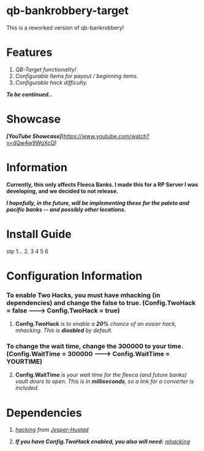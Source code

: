 # qb-bankrobbery-target

This is a reworked version of qb-bankrobbery!

# Features

1. _QB-Target functionality!_
2. _Configurable Items for payout / beginning items._
3. _Configurable hack difficulty._

_**To be continued..**_

# Showcase

_**[YouTube Showcase]**_(https://www.youtube.com/watch?v=dQw4w9WgXcQ)

# Information

**Currently, this only affects Fleeca Banks. I made this for a RP Server I was developing, and we decided to not release.**

**_I hopefully, in the future, will be implementing these for the paleto and pacific banks -- and possibly other locations._**

# Install Guide
stp 1...
2.
3
4
5
6

# Configuration Information

### To enable Two Hacks, you must have mhacking (in dependencies) and change the false to true. (Config.TwoHack = false ---> Config.TwoHack = true)
1. **Config.TwoHack** _is to enable a **20%** chance of an easier hack, mhacking. This is **disabled** by default._


### To change the wait time, change the 300000 to your time. (Config.WaitTime = 300000 ---> Config.WaitTime = YOURTIME)
2. **Config.WaitTime** _is your wait time for the fleeca (and future banks) vault doors to open. This is in **milliseconds**, so a link for a converter is included._


# Dependencies 

1. _[hacking](https://github.com/Jesper-Hustad/NoPixel-minigame/tree/main/fivem-script) from [Jesper-Hustad](https://github.com/Jesper-Hustad)_

2. _***If you have Config.TwoHack enabled, you also will need:*** [mhacking](https://github.com/davedorm/mhacking)_

